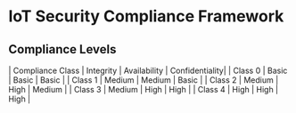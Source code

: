 # IoT Security Compliance Framework

## Compliance Levels
| Compliance Class  | Integrity | Availability  | Confidentiality|
| Class 0           | Basic     |   Basic       |   Basic        |
| Class 1           | Medium    |   Medium      |   Basic        |
| Class 2           | Medium    |   High        |   Medium       |
| Class 3           | Medium    |   High        |   High         |
| Class 4           | High      |   High        |   High         |
